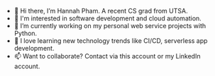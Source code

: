 - 👋 Hi there, I’m Hannah Pham. A recent CS grad from UTSA.
- 👀 I'm interested in software development and cloud automation.
- 🌱 I’m currently working on my personal web service projects with Python.
- 💞️ I love learning new technology trends like CI/CD, serverless app development.
- 📫 Want to collaborate? Contact via this account or my LinkedIn account.

<!---
ht-pham/ht-pham is a ✨ special ✨ repository because its `README.md` (this file) appears on your GitHub profile.
You can click the Preview link to take a look at your changes.
--->
